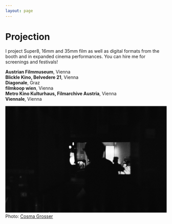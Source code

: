 ```yaml
---
layout: page
---
```


# Projection

I project Super8, 16mm and 35mm film as well as digital formats from the booth and in expanded cinema performances. You can hire me for screenings and festivals!

<strong>Austrian Filmmuseum</strong>, Vienna<br>
<strong>Blickle Kino, Belvedere 21</strong>, Vienna<br>
<strong>Diagonale</strong>, Graz<br>
<strong>filmkoop wien</strong>, Vienna<br>
<strong>Metro Kino Kulturhaus, Filmarchive Austria</strong>, Vienna<br>
<strong>Viennale</strong>, Vienna<br>

<img class="solo" src="/assets/img/projection/CosmaGrosser_Projektionist.JPG" alt="Cosma Grosser" title="Projektionist"/><br>
<span class="smaller">Photo: <a href="https://www.cosmagrosser.com" rel="noopener noreferrer" target="_blank">Cosma Grosser</a></span>